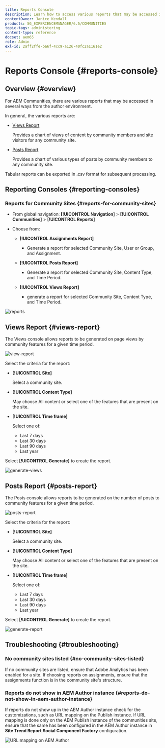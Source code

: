 ```yaml
---
title: Reports Console
description: Learn how to access various reports that may be accessed in several ways from the Adobe Experience Manager author environment.
contentOwner: Janice Kendall
products: SG_EXPERIENCEMANAGER/6.5/COMMUNITIES
topic-tags: administering
content-type: reference
docset: aem65
role: Admin
exl-id: 2aff2ffe-ba6f-4cc9-a126-40fc2a1161e2
---
```

# Reports Console {#reports-console}

## Overview {#overview}

For AEM Communities, there are various reports that may be accessed in several ways from the author environment.

In general, the various reports are:

* [Views Report](#views-report) 

  Provides a chart of views of content by community members and site visitors for any community site.

* [Posts Report](#posts-report) 

  Provides a chart of various types of posts by community members to any community site.

Tabular reports can be exported in .csv format for subsequent processing.

## Reporting Consoles {#reporting-consoles}

### Reports for Community Sites {#reports-for-community-sites}

* From global navigation: **[!UICONTROL Navigation]** > **[!UICONTROL Communities]** >  **[!UICONTROL Reports]**

* Choose from:

  * **[!UICONTROL Assignments Report]**

    * Generate a report for selected Community Site, User or Group, and Assignment.

  * **[!UICONTROL Posts Report]**

    * Generate a report for selected Community Site, Content Type, and Time Period.

  * **[!UICONTROL Views Report]**

    * generate a report for selected Community Site, Content Type, and Time Period.

![reports](assets/reports1.png)

## Views Report {#views-report}

The Views console allows reports to be generated on page views by community features for a given time period.

![view-report](assets/view-report.png)

Select the criteria for the report:

* **[!UICONTROL Site]**

  Select a community site.

* **[!UICONTROL Content Type]**

  May choose All content or select one of the features that are present on the site.

* **[!UICONTROL Time frame]**

  Select one of:

  * Last 7 days
  * Last 30 days
  * Last 90 days
  * Last year

Select **[!UICONTROL Generate]** to create the report.

![generate-views](assets/generate-views.png)

## Posts Report {#posts-report}

The Posts console allows reports to be generated on the number of posts to community features for a given time period.

![posts-report](assets/posts-report.png)

Select the criteria for the report:

* **[!UICONTROL Site]**

  Select a community site.

* **[!UICONTROL Content Type]**

  May choose All content or select one of the features that are present on the site.

* **[!UICONTROL Time frame]**

  Select one of:

  * Last 7 days
  * Last 30 days
  * Last 90 days
  * Last year

Select **[!UICONTROL Generate]** to create the report.

![generate-report](assets/generate-posts-report.png)

## Troubleshooting {#troubleshooting}

### No community sites listed {#no-community-sites-listed}

If no community sites are listed, ensure that Adobe Analytics has been enabled for a site. If choosing reports on assignments, ensure that the assignments function is in the community site's structure.

### Reports do not show in AEM Author instance {#reports-do-not-show-in-aem-author-instance}

If reports do not show up in the AEM Author instance check for the customizations, such as URL mapping on the Publish instance. If URL mapping is done only on the AEM Publish instance of the communities site, ensure that the same has been configured in the AEM Author instance in **Site Trend Report Social Component Factory** configuration.

![URL mapping on AEM Author](assets/sitetrend.png)
